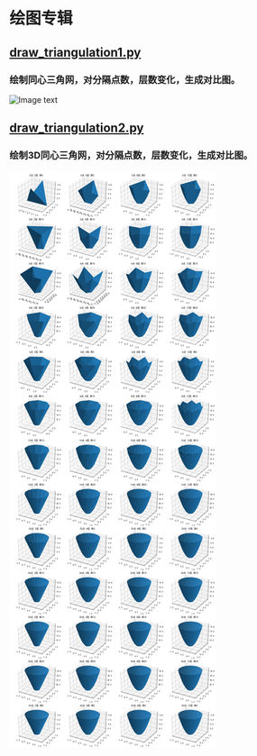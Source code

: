 # 绘图专辑


## [draw_triangulation1.py](draw_triangulation1.py)
### 绘制同心三角网，对分隔点数，层数变化，生成对比图。
![Image text](images/draw_triangulation1_result.jpg)

## [draw_triangulation2.py](draw_triangulation2.py)
### 绘制3D同心三角网，对分隔点数，层数变化，生成对比图。
![Image text](images/draw_triangulation2_result.jpg)

